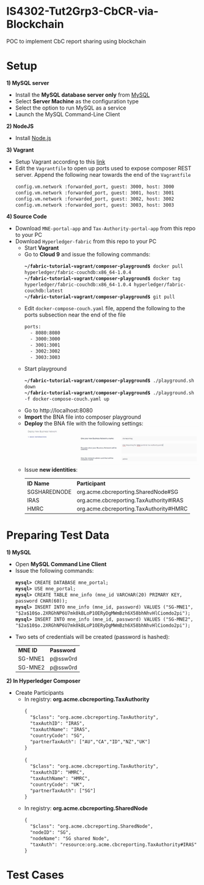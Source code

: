# IS4302-Tut2Grp3-CbCR-via-Blockchain
POC to implement CbC report sharing using blockchain

# Setup
<b><p>1) MySQL server</p></b>
- Install the <b>MySQL database server only</b> from <a href="https://dev.mysql.com/downloads/installer/">MySQL</a>
- Select <b>Server Machine</b> as the configuration type
- Select the option to run MySQL as a service
- Launch the MySQL Command-Line Client

<b><p>2) NodeJS</p></b>
- Install <a href="https://nodejs.org/en/download/">Node.js</a>

<b><p>3) Vagrant</p></b>
- Setup Vagrant according to this <a href="https://github.com/suenchunhui/fabric-tutorial-vagrant">link</a>
- Edit the <code>Vagrantfile</code> to open up ports used to expose composer REST server. Append the following near towards the end of the <code>Vagrantfile</code>
  <pre><code>config.vm.network :forwarded_port, guest: 3000, host: 3000  
  config.vm.network :forwarded_port, guest: 3001, host: 3001  
  config.vm.network :forwarded_port, guest: 3002, host: 3002  
  config.vm.network :forwarded_port, guest: 3003, host: 3003  
  </code></pre>
<b><p>4) Source Code</p></b>
- Download <code>MNE-portal-app</code> and <code>Tax-Authority-portal-app</code> from this repo to your PC
- Download <code>Hyperledger-fabric</code> from this repo to your PC
  - Start <b>Vagrant</b>
  - Go to <b>Cloud 9</b> and issue the following commands:
    <pre><code><b>~/fabric-tutorial-vagrant/composer-playground$</b> docker pull hyperledger/fabric-couchdb:x86_64-1.0.4
    <b>~/fabric-tutorial-vagrant/composer-playground$</b> docker tag hyperledger/fabric-couchdb:x86_64-1.0.4 hyperledger/fabric-couchdb:latest
    <b>~/fabric-tutorial-vagrant/composer-playground$</b> git pull
    </code></pre>
  - Edit <code>docker-compose-couch.yaml</code> file, append the following to the ports subsection near the end of the file
    <pre><code>ports:
      - 8080:8080
      - 3000:3000
      - 3001:3001
      - 3002:3002
      - 3003:3003
    </code></pre>
  - Start playground
    <pre><code><b>~/fabric-tutorial-vagrant/composer-playground$</b> ./playground.sh down
    <b>~/fabric-tutorial-vagrant/composer-playground$</b> ./playground.sh -f docker-compose-couch.yaml up
    </code></pre>
  - Go to http://localhost:8080
  - <b>Import</b> the BNA file into composer playground
  - <b>Deploy</b> the BNA file with the following settings:
  ![Alt img](Hyperledger-fabric/setup-guide/network-deployment.jpeg?raw=true)
  - Issue <b>new identities</b>:
    <table>
    <tr>
      <th>ID Name</th>
      <th>Participant</th>
    </tr>
    <tr>
      <td>SGSHAREDNODE</td>
      <td>org.acme.cbcreporting.SharedNode#SG</td>
    </tr>
    <tr>
      <td>IRAS</td>
      <td>org.acme.cbcreporting.TaxAuthority#IRAS</td>
    </tr>
    <tr>
      <td>HMRC</td>
      <td>org.acme.cbcreporting.TaxAuthority#HMRC</td>
    </tr>
    </table>
    
# Preparing Test Data
<b><p>1) MySQL</p></b>
- Open <b>MySQL Command Line Client</b>
- Issue the following commands:
  <pre><code><b>mysql></b> CREATE DATABASE mne_portal;
  <b>mysql></b> USE mne_portal;
  <b>mysql></b> CREATE TABLE mne_info (mne_id VARCHAR(20) PRIMARY KEY, password CHAR(60));
  <b>mysql></b> INSERT INTO mne_info (mne_id, password) VALUES ("SG-MNE1", "$2a$10$o.2XRGhNP6U7mk0kBLoP1OERyDgMWmBzh6X58bhNhvHlCiomdo2pi");
  <b>mysql></b> INSERT INTO mne_info (mne_id, password) VALUES ("SG-MNE2", "$2a$10$o.2XRGhNP6U7mk0kBLoP1OERyDgMWmBzh6X58bhNhvHlCiomdo2pi");
  </code></pre>
- Two sets of credentials will be created (password is hashed):
  <table>
  <tr>
    <th>MNE ID</th>
    <th>Password</th>
  </tr>
  <tr>
    <td>SG-MNE1</td>
    <td>p@ssw0rd</td>
  </tr>
  <tr>
    <td>SG-MNE2</td>
    <td>p@ssw0rd</td>
  </tr>
  </table>
  
<b><p>2) In Hyperledger Composer</p></b>
- Create Participants
  - In registry: <b>org.acme.cbcreporting.TaxAuthority</b>
    <pre><code>{
      "$class": "org.acme.cbcreporting.TaxAuthority",
      "taxAuthID": "IRAS",
      "taxAuthName": "IRAS",
      "countryCode": "SG",
      "partnerTaxAuth": ["AU","CA","ID","NZ","UK"]
    }

    {
      "$class": "org.acme.cbcreporting.TaxAuthority",
      "taxAuthID": "HMRC",
      "taxAuthName": "HMRC",
      "countryCode": "UK",
      "partnerTaxAuth": ["SG"]
    }
    </code></pre>
  - In registry: <b>org.acme.cbcreporting.SharedNode</b>
    <pre><code>{
      "$class": "org.acme.cbcreporting.SharedNode",
      "nodeID": "SG",
      "nodeName": "SG shared Node",
      "taxAuth": "resource:org.acme.cbcreporting.TaxAuthority#IRAS"
    }
    </code></pre>

# Test Cases
